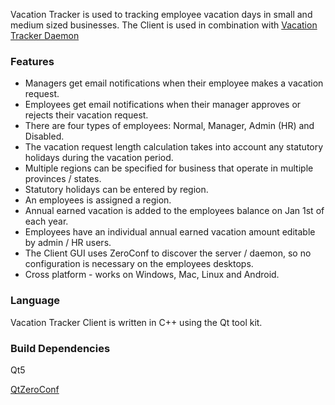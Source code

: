 
Vacation Tracker is used to tracking employee vacation days in small and medium sized businesses.  The Client is used in combination with [Vacation Tracker Daemon](https://github.com/jbagg/vactrackerd)

### Features

* Managers get email notifications when their employee makes a vacation request.
* Employees get email notifications when their manager approves or rejects their vacation request.
* There are four types of employees: Normal, Manager, Admin (HR) and Disabled.
* The vacation request length calculation takes into account any statutory holidays during the vacation period.
* Multiple regions can be specified for business that operate in multiple provinces / states.
* Statutory holidays can be entered by region.
* An employees is assigned a region.
* Annual earned vacation is added to the employees balance on Jan 1st of each year.
* Employees have an individual annual earned vacation amount editable by admin / HR users.
* The Client GUI uses ZeroConf to discover the server / daemon, so no configuration is necessary on the employees desktops.
* Cross platform - works on Windows, Mac, Linux and Android.

### Language

Vacation Tracker Client is written in C++ using the Qt tool kit.


### Build Dependencies

Qt5

[QtZeroConf](https://github.com/jbagg/QtZeroConf)
